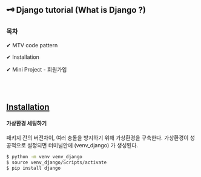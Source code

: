 ## 🗝 Django tutorial (What is Django ?)


### 목차

✔ MTV code pattern
   
✔ Installation 
   
✔ Mini Project - 회원가입
   
<br><br>

## [Installation](https://heejung-gjt.github.io/django-01)

#### 가상환경 세팅하기

패키지 간의 버전차이, 여러 충돌을 방지하기 위해 가상환경을 구축한다.
가상환경이 성공적으로 설정되면 터미널안에 (venv_django) 가 생성된다.
 

```bash
$ python -m venv venv_django
$ source venv_django/Scripts/activate
$ pip install django
```
